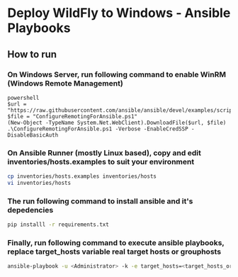 # Deploy WildFly to Windows - Ansible Playbooks

## How to run

### On Windows Server, run following command to enable WinRM (Windows Remote Management)
```
powershell
$url = "https://raw.githubusercontent.com/ansible/ansible/devel/examples/scripts/ConfigureRemotingForAnsible.ps1"
$file = "ConfigureRemotingForAnsible.ps1"
(New-Object -TypeName System.Net.WebClient).DownloadFile($url, $file)
.\ConfigureRemotingForAnsible.ps1 -Verbose -EnableCredSSP -DisableBasicAuth
```

### On Ansible Runner (mostly Linux based), copy and edit inventories/hosts.examples to suit your environment
```bash
cp inventories/hosts.examples inventories/hosts
vi inventories/hosts
```

### The run following command to install ansible and it's depedencies
```bash
pip installl -r requirements.txt
```

### Finally, run following command to execute ansible playbooks, replace target_hosts variable real target hosts or grouphosts
```bash
ansible-playbook -u <Administrator> -k -e target_hosts=<target_hosts_or_grouphosts> deploy_wildfly.yml
```
